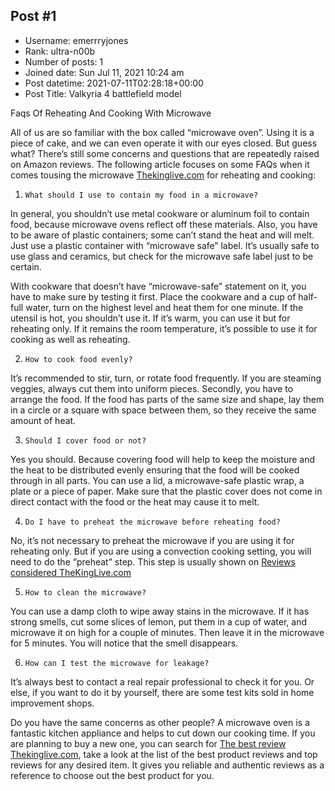 ## Post #1
- Username: emerrryjones
- Rank: ultra-n00b
- Number of posts: 1
- Joined date: Sun Jul 11, 2021 10:24 am
- Post datetime: 2021-07-11T02:28:18+00:00
- Post Title: Valkyria 4 battlefield model

Faqs Of Reheating And Cooking With Microwave

All of us are so familiar with the box called “microwave oven”. Using it is a piece of cake, and we can even operate it with our eyes closed. But guess what? There’s still some concerns and questions that are repeatedly raised on Amazon reviews. The following article focuses on some FAQs when it comes tousing the microwave [Thekinglive.com](https://www.scoop.it/topic/thekinglive) for reheating and cooking:

1.     What should I use to contain my food in a microwave?

In general, you shouldn’t use metal cookware or aluminum foil to contain food, because microwave ovens reflect off these materials. Also, you have to be aware of plastic containers; some can’t stand the heat and will melt. Just use a plastic container with “microwave safe” label. It’s usually safe to use glass and ceramics, but check for the microwave safe label just to be certain.

With cookware that doesn’t have “microwave-safe” statement on it, you have to make sure by testing it first. Place the cookware and a cup of half-full water, turn on the highest level and heat them for one minute. If the utensil is hot, you shouldn’t use it. If it’s warm, you can use it but for reheating only. If it remains the room temperature, it’s possible to use it for cooking as well as reheating.



2.     How to cook food evenly?

It’s recommended to stir, turn, or rotate food frequently. If you are steaming veggies, always cut them into uniform pieces. Secondly, you have to arrange the food. If the food has parts of the same size and shape, lay them in a circle or a square with space between them, so they receive the same amount of heat.

3.     Should I cover food or not?

Yes you should. Because covering food will help to keep the moisture and the heat to be distributed evenly ensuring that the food will be cooked through in all parts. You can use a lid, a microwave-safe plastic wrap, a plate or a piece of paper. Make sure that the plastic cover does not come in direct contact with the food or the heat may cause it to melt.

4.     Do I have to preheat the microwave before reheating food?

No, it’s not necessary to preheat the microwave if you are using it for reheating only. But if you are using a convection cooking setting, you will need to do the “preheat” step. This step is  usually shown on [Reviews considered TheKingLive.com](https://www.instapaper.com/p/thekinglive) 

5.     How to clean the microwave?

You can use a damp cloth to wipe away stains in the microwave. If it has strong smells, cut some slices of lemon, put them in a cup of water, and microwave it on high for a couple of minutes. Then leave it in the microwave for 5 minutes. You will notice that the smell disappears.

6.     How can I test the microwave for leakage?

It’s always best to contact a real repair professional to check it for you. Or else, if you want to do it by yourself, there are some test kits sold in home improvement shops.



Do you have the same concerns as other people? A microwave oven is a fantastic kitchen appliance and helps to cut down our cooking time. If you are planning to buy a new one, you can search for [The best review Thekinglive.com](https://community.arubainstanton.com/network/members/profile?UserKey=e52b114d-8181-4589-9338-01877508c263), take a look at the list of the best product reviews and top reviews for any desired item. It gives you reliable and authentic reviews as a reference to choose out the best product for you.

